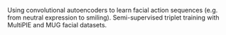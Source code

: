 Using convolutional autoencoders to learn facial action sequences (e.g. from neutral expression to smiling). Semi-supervised triplet training with MultiPIE and MUG facial datasets.
